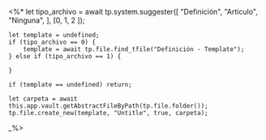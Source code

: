 <%*
	let tipo_archivo = await tp.system.suggester([
		"Definición", "Artículo", "Ninguna",
	], [0, 1, 2 ]);	

	let template = undefined;
	if (tipo_archivo == 0) {
		template = await tp.file.find_tfile("Definición - Template");
	} else if (tipo_archivo == 1) {
		
	}

	if (template == undefined) return;
		
	let carpeta = await this.app.vault.getAbstractFileByPath(tp.file.folder());
	tp.file.create_new(template, "Untitle", true, carpeta);
_%>
